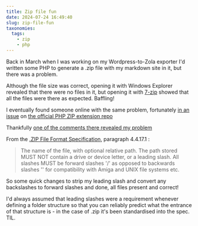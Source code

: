 ```yaml
---
title: Zip file fun
date: 2024-07-24 16:49:40
slug: zip-file-fun
taxonomies:
  tags:
    - zip
    - php
---
```


Back in March when I was working on my Wordpress-to-Zola exporter I'd written some PHP to generate a .zip file with my markdown site in it, but there was a problem.

Although the file size was correct, opening it with Windows Explorer revealed that there were no files in it, but opening it with [7-zip](https://www.7-zip.org/) showed that all the files were there as expected. Baffling!

I eventually found someone online with the same problem, fortunately [in an issue](https://github.com/pierrejoye/php_zip/issues/32) on [the official PHP ZIP extension repo](https://github.com/pierrejoye/php_zip)  

Thankfully [one of the comments there revealed my problem](https://github.com/pierrejoye/php_zip/issues/32#issuecomment-1199671727)

From the [.ZIP File Format Specification](https://pkware.cachefly.net/webdocs/casestudies/APPNOTE.TXT), paragraph 4.4.17.1 :

> The name of the file, with optional relative path. The path stored MUST NOT contain a drive or device letter, or a leading slash. All slashes MUST be forward slashes '/' as opposed to backwards slashes '' for compatibility with Amiga and UNIX file systems etc.

So some quick changes to strip my leading slash and convert any backslashes to forward slashes and done, all files present and correct!
 
I'd always assumed that leading slashes were a requirement whenever defining a folder structure so that you can reliably predict what the entrance of that structure is - in the case of .zip it's been standardised into the spec. TIL.
